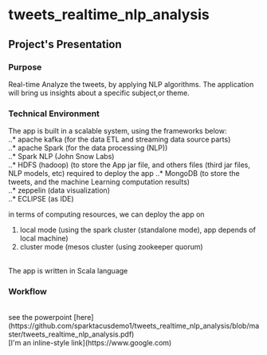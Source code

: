 # tweets_realtime_nlp_analysis

## Project's Presentation

### Purpose <br>
Real-time Analyze the tweets, by applying NLP algorithms. The application will bring us insights about a specific subject,or theme.
<br>

### Technical Environment <br>
The app is built in a scalable system, using the frameworks below: <br>
..* apache kafka (for the data ETL and streaming data source parts) <br>
..* apache Spark (for the data processing (NLP)) <br>
..* Spark NLP (John Snow Labs) <br>
..* HDFS (hadoop) (to store the App jar file, and others files (third jar files, NLP models, etc) required to deploy the app
..* MongoDB (to store the tweets, and the machine Learning computation results) <br>
..* zeppelin (data visualization) <br>
..* ECLIPSE (as IDE)

in terms of computing resources, we can deploy the app on  <br>
1. local mode (using the spark cluster (standalone mode), app depends of local machine) <br>
2. cluster mode (mesos cluster (using zookeeper quorum) <br>

<br>
The app is written in Scala language

### Workflow
<br>
see the powerpoint [here](https://github.com/sparktacusdemo1/tweets_realtime_nlp_analysis/blob/master/tweets_realtime_nlp_analysis.pdf)
<br>
[I'm an inline-style link](https://www.google.com)
<br>


